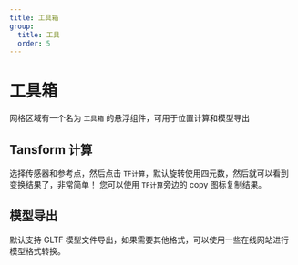 ```yaml
---
title: 工具箱
group:
  title: 工具
  order: 5
---
```


# 工具箱

网格区域有一个名为 `工具箱` 的悬浮组件，可用于位置计算和模型导出

## Tansform 计算

选择传感器和参考点，然后点击 `TF计算`，默认旋转使用四元数，然后就可以看到变换结果了，非常简单！
您可以使用 `TF计算`旁边的 copy 图标复制结果。

## 模型导出

默认支持 GLTF 模型文件导出，如果需要其他格式，可以使用一些在线网站进行模型格式转换。
